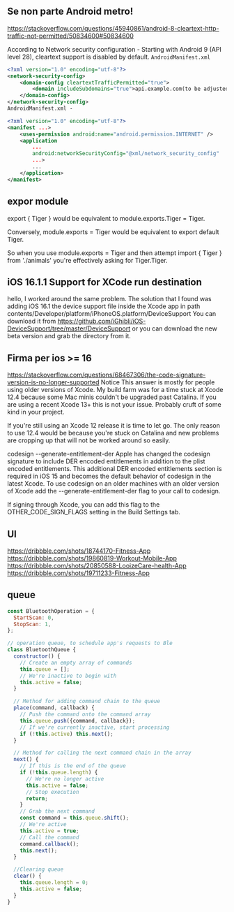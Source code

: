 ## Se non parte Android metro!

https://stackoverflow.com/questions/45940861/android-8-cleartext-http-traffic-not-permitted/50834600#50834600

According to Network security configuration -
Starting with Android 9 (API level 28), cleartext support is disabled by default.
`AndroidManifest.xml`

```xml
<?xml version="1.0" encoding="utf-8"?>
<network-security-config>
    <domain-config cleartextTrafficPermitted="true">
        <domain includeSubdomains="true">api.example.com(to be adjusted)</domain>
    </domain-config>
</network-security-config>
AndroidManifest.xml -

<?xml version="1.0" encoding="utf-8"?>
<manifest ...>
    <uses-permission android:name="android.permission.INTERNET" />
    <application
        ...
        android:networkSecurityConfig="@xml/network_security_config"
        ...>
        ...
    </application>
</manifest>
```

## expor module

export { Tiger } would be equivalent to module.exports.Tiger = Tiger.

Conversely, module.exports = Tiger would be equivalent to export default Tiger.

So when you use module.exports = Tiger and then attempt import { Tiger } from './animals' you're effectively asking for Tiger.Tiger.

## iOS 16.1.1 Support for XCode run destination

hello, I worked around the same problem. The solution that I found was adding iOS 16.1 the device support file inside the Xcode app in path contents/Developer/platform/iPhoneOS.platform/DeviceSupport You can download it from https://github.com/iGhibli/iOS-DeviceSupport/tree/master/DeviceSupport or you can download the new beta version and grab the directory from it.

## Firma per ios >= 16

https://stackoverflow.com/questions/68467306/the-code-signature-version-is-no-longer-supported
Notice
This answer is mostly for people using older versions of Xcode. My build farm was for a time stuck at Xcode 12.4 because some Mac minis couldn't be upgraded past Catalina. If you are using a recent Xcode 13+ this is not your issue. Probably cruft of some kind in your project.

If you're still using an Xcode 12 release it is time to let go. The only reason to use 12.4 would be because you're stuck on Catalina and new problems are cropping up that will not be worked around so easily.

codesign --generate-entitlement-der
Apple has changed the codesign signature to include DER encoded entitlements in addition to the plist encoded entitlements. This additional DER encoded entitlements section is required in iOS 15 and becomes the default behavior of codesign in the latest Xcode. To use codesign on an older machines with an older version of Xcode add the --generate-entitlement-der flag to your call to codesign.

If signing through Xcode, you can add this flag to the OTHER_CODE_SIGN_FLAGS setting in the Build Settings tab.

## UI

https://dribbble.com/shots/18744170-Fitness-App
https://dribbble.com/shots/19860819-Workout-Mobile-App
https://dribbble.com/shots/20850588-LooizeCare-health-App
https://dribbble.com/shots/19711233-Fitness-App

## queue

```js
const BluetoothOperation = {
  StartScan: 0,
  StopScan: 1,
};

// operation queue, to schedule app's requests to Ble
class BluetoothQueue {
  constructor() {
    // Create an empty array of commands
    this.queue = [];
    // We're inactive to begin with
    this.active = false;
  }

  // Method for adding command chain to the queue
  place(command, callback) {
    // Push the command onto the command array
    this.queue.push({command, callback});
    // If we're currently inactive, start processing
    if (!this.active) this.next();
  }

  // Method for calling the next command chain in the array
  next() {
    // If this is the end of the queue
    if (!this.queue.length) {
      // We're no longer active
      this.active = false;
      // Stop execution
      return;
    }
    // Grab the next command
    const command = this.queue.shift();
    // We're active
    this.active = true;
    // Call the command
    command.callback();
    this.next();
  }

  //Clearing queue
  clear() {
    this.queue.length = 0;
    this.active = false;
  }
}
```
